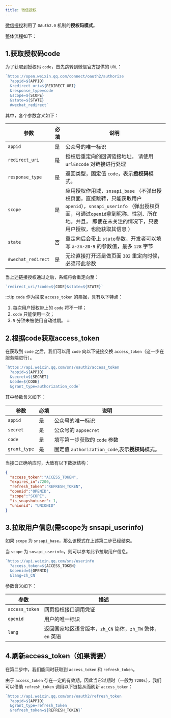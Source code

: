 ```yaml
---
title: 微信授权
---
```


[微信授权](https://developers.weixin.qq.com/doc/offiaccount/OA_Web_Apps/Wechat_webpage_authorization.html)利用了 `OAuth2.0` 机制的**授权码模式**。

整体流程如下：

## 1.获取授权码code

为了获取到授权码 `code`，首先跳转到微信官方提供的 `URL`：

```js
`https://open.weixin.qq.com/connect/oauth2/authorize
  ?appid=${APPID}
  &redirect_uri=${REDIRECT_URI}
  &response_type=code
  &scope=${SCOPE}
  &state=${STATE}
  #wechat_redirect`
```

其中，各个参数含义如下：

| 参数               | 必填 | 说明                                                         |
| ------------------ | ---- | ------------------------------------------------------------ |
| `appid`            | 是   | 公众号的唯一标识                                             |
| `redirect_uri`     | 是   | 授权后重定向的回调链接地址， 请使用 `urlEncode` 对链接进行处理 |
| `response_type`    | 是   | 返回类型，固定值 `code`，表示**授权码**模式。                |
| `scope`            | 是   | 应用授权作用域，`snsapi_base` （不弹出授权页面，直接跳转，只能获取用户`openid`），`snsapi_userinfo` （弹出授权页面，可通过`openid`拿到昵称、性别、所在地。并且， 即使在未关注的情况下，只要用户授权，也能获取其信息 ） |
| `state`            | 否   | 重定向后会带上 `state`参数，开发者可以填写 `a-zA-Z0-9` 的参数值，最多 `128` 字节 |
| `#wechat_redirect` | 是   | 无论直接打开还是做页面 `302` 重定向时候，必须带此参数        |

当上述链接授权通过之后，系统将会重定向至：

```js
`redirect_uri/?code=${CODE}&state=${STATE}`
```

:::tip
`code` 作为换取 `access_token` 的票据，具有以下特点：

1. 每次用户授权带上的 `code` 将不一样；
2. `code` 只能使用一次；
3. `5` 分钟未被使用自动过期。
:::

## 2.根据code获取access_token

在获取到 `code` 之后，我们可以用 `code` 向以下链接交换 `access_token`（这一步在服务端进行）。

```js
`https://api.weixin.qq.com/sns/oauth2/access_token
  ?appid=${APPID}
  &secret=${SECRET}
  &code=${CODE}
  &grant_type=authorization_code`
```

其中参数含义如下：

| 参数         | 必填 | 说明                                             |
| ------------ | ---- | ------------------------------------------------ |
| `appid`      | 是   | 公众号的唯一标识                                 |
| `secret`     | 是   | 公众号的 `appsecret`                             |
| `code`       | 是   | 填写第一步获取的 `code` 参数                     |
| `grant_type` | 是   | 固定值 `authorization_code`,表示**授权码**模式。 |

当接口正确响应时，大致有以下数据结构：

```json
{
  "access_token":"ACCESS_TOKEN",
  "expires_in":7200,
  "refresh_token":"REFRESH_TOKEN",
  "openid":"OPENID",
  "scope":"SCOPE",
  "is_snapshotuser": 1,
  "unionid": "UNIONID"
}
```

## 3.拉取用户信息(需scope为 snsapi_userinfo)

如果 `scope` 为 `snsapi_base`，那么该模式在上述第二步已经结束。

当 `scope` 为 `snsapi_userinfo`，则可以参考此节拉取用户信息。

```js
`https://api.weixin.qq.com/sns/userinfo
  ?access_token=${ACCESS_TOKEN}
  &openid=${OPENID}
  &lang=zh_CN`
```

参数含义如下：

| 参数           | 描述                                                        |
| -------------- | ----------------------------------------------------------- |
| `access_token` | 网页授权接口调用凭证                                        |
| `openid`       | 用户的唯一标识                                              |
| `lang`         | 返回国家地区语言版本，`zh_CN` 简体，`zh_TW` 繁体，`en` 英语 |

## 4.刷新access_token（如果需要）

在第二步中，我们能同时获取到 `access_token` 和 `refresh_token`。

由于 `access_token` 存在一定的有效期，因此当它过期时（一般为 `7200s`），我们可以借助 `refresh_token` 调用以下链接从而刷新 `access_token`：

```js
`https://api.weixin.qq.com/sns/oauth2/refresh_token
  ?appid=${APPID}
  &grant_type=refresh_token
  &refresh_token=${REFRESH_TOKEN}`
```

